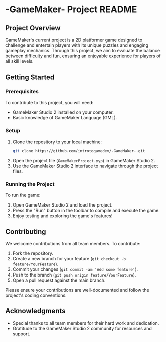 
# -GameMaker- Project README

## Project Overview

GameMaker's current project is a 2D platformer game designed to challenge and entertain players with its unique puzzles and engaging gameplay mechanics. Through this project, we aim to evaluate the balance between difficulty and fun, ensuring an enjoyable experience for players of all skill levels.

## Getting Started

### Prerequisites

To contribute to this project, you will need:
- GameMaker Studio 2 installed on your computer.
- Basic knowledge of GameMaker Language (GML).

### Setup

1. Clone the repository to your local machine:
   ```bash
   git clone https://github.com/introtogamedev/-GameMaker-.git
   ```
2. Open the project file (`GameMakerProject.yyp`) in GameMaker Studio 2.
3. Use the GameMaker Studio 2 interface to navigate through the project files.

### Running the Project

To run the game:
1. Open GameMaker Studio 2 and load the project.
2. Press the "Run" button in the toolbar to compile and execute the game.
3. Enjoy testing and exploring the game's features!

## Contributing

We welcome contributions from all team members. To contribute:
1. Fork the repository.
2. Create a new branch for your feature (`git checkout -b feature/YourFeature`).
3. Commit your changes (`git commit -am 'Add some feature'`).
4. Push to the branch (`git push origin feature/YourFeature`).
5. Open a pull request against the main branch.

Please ensure your contributions are well-documented and follow the project's coding conventions.

## Acknowledgments

- Special thanks to all team members for their hard work and dedication.
- Gratitude to the GameMaker Studio 2 community for resources and support.
